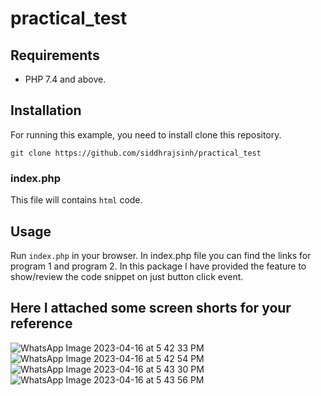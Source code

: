 # practical_test

## Requirements
- PHP 7.4 and above.

## Installation
For running this example, you need to install clone this repository.

```
git clone https://github.com/siddhrajsinh/practical_test
```

### index.php
This file will contains `html` code.

## Usage
Run `index.php` in your browser.
In index.php file you can find the links for program 1 and program 2.
In this package I have provided the feature to show/review the code snippet on just button click event. 


## Here I attached some screen shorts for your reference
![WhatsApp Image 2023-04-16 at 5 42 33 PM](https://user-images.githubusercontent.com/62494635/232312414-db3c0ce5-3921-4b58-8f88-9c5db6ebd523.jpeg)
![WhatsApp Image 2023-04-16 at 5 42 54 PM](https://user-images.githubusercontent.com/62494635/232312419-fc61d274-0ffe-4d3c-a5e8-7a6a513a6dc5.jpeg)
![WhatsApp Image 2023-04-16 at 5 43 30 PM](https://user-images.githubusercontent.com/62494635/232312424-2d3b662b-0e07-49a7-9b95-11401393bed7.jpeg)
![WhatsApp Image 2023-04-16 at 5 43 56 PM](https://user-images.githubusercontent.com/62494635/232312426-bf0aa279-f839-4b67-8a5c-4a7b224e3124.jpeg)
